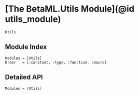 # [The BetaML.Utils Module](@id utils_module)

```@docs
Utils

```
## Module Index

```@index
Modules = [Utils]
Order   = [:constant, :type, :function, :macro]
```
## Detailed API

```@autodocs
Modules = [Utils]
```
